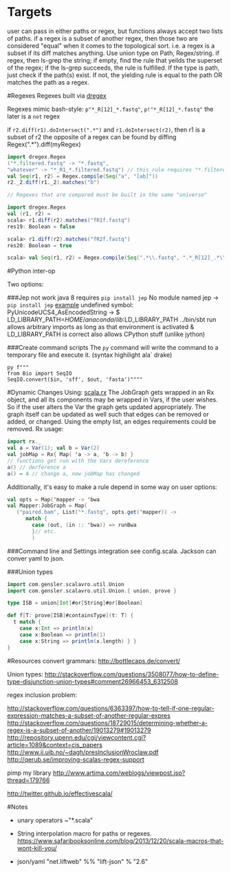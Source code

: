 Targets
=======
user can pass in either paths or regex, but functions always accept two lists of paths.
if a regex is a subset of another regex, then those two are considered "equal" when it comes to the topological sort. i.e.
a regex is a subset if its diff matches anything.
Use union type on Path, Regex/string. if regex, then ls-grep the string; if empty, find the rule that yeilds the superset of the regex; if the ls-grep succeeds, the rule is fulfilled.
If the type is path, just check if the path(s) exist. If not, the yielding rule is equal to the path OR matches the path as a regex.

#Regexes
Regexes built via [dregex](https://github.com/marianobarrios/dregex)


Regexes mimic bash-style: `p"*_R[12]_*.fastq"`, `p!"*_R[12]_*.fastq"` the later is a `not` regex

if `r2.diff(r1).doIntersect(".*")`  and `r1.doIntersect(r2)`, then r1 is a subset of r2
the opposite of a regex can be found by diffing Regex(".*").diff(myRegex)

```scala
import dregex.Regex
("*.filtered.fastq" -> "*.fastq",
"whatever" -> "*_R1_*.filtered.fastq") // this rule requires "*.filtered.fastq"
val Seq(r1, r2) = Regex.compile(Seq("a", "[ab]"))
r2._2.diff(r1._2).matches("b")

// Regexes that are compared must be built in the same "universe"

import dregex.Regex
val (r1, r2) = 
scala> r1.diff(r2).matches("fR1f.fastq")
res19: Boolean = false

scala> r1.diff(r2).matches("fR2f.fastq")
res20: Boolean = true

scala> val Seq(r1, r2) = Regex.compile(Seq(".*\\.fastq", ".*_R[12]_.*\\.fastq")).unzip._2 
```

#Python inter-op

Two options: 


###Jep 
not work java 8
requires `pip install jep`
No module named jep -> `pip install jep`
[example](https://github.com/eugeneiiim/scala-python-example)
undefined symbol: PyUnicodeUCS4_AsEncodedString
 ->
   $ LD_LIBRARY_PATH=$HOME/anaconda/lib:$LD_LIBRARY_PATH ../bin/sbt run
allows arbitrary imports as long as that environment is activated & LD_LIBRARY_PATH is correct
also allows CPython stuff (unlike jython)

###Create command scripts
The `py` command will write the command to a temporary file and execute it. (syntax highilight ala` drake)
```
py f"""
from Bio import SeqIO
SeqIO.convert($in, 'sff', $out, 'fasta')"""" 
``` 

#Dynamic Changes
Using: [scala.rx](https://github.com/lihaoyi/scala.rx)
The JobGraph gets wrapped in an Rx object, and all its components may be wrapped in Vars, if the user wishes. So if the user alters the Var the graph gets updated appropriately. The graph itself can be updated as well such that edges can be removed or added, or changed. Using the empty list, an edges requirements could be removed. Rx usage:

```scala
import rx._
val a = Var(1); val b = Var(2)
val jobMap = Rx{ Map( 'a -> a, 'b -> b) }
// functions get run with the Vars dereference
a() // derference a
a() = 4 // change a, now jobMap has changed
```

Additionally, it's easy to make a rule depend in some way on user options:

```scala
val opts = Map('mapper -> 'bwa
val Mapper:JobGraph = Map(
   ("paired.bam", List("*.fastq", opts.get('mapper)) -> 
      match { 
        case (out, (in :: 'bwa)) => runBwa 
        }// etc.
        )
```

###Command line and Settings integration
see config.scala. Jackson can conver yaml to json.


###Union types
```scala
import com.gensler.scalavro.util.Union
import com.gensler.scalavro.util.Union.{ union, prove }

type ISB = union[Int]#or[String]#or[Boolean]

def f[T: prove[ISB]#containsType](t: T) {
  t match {
    case x:Int => println(x)
    case x:Boolean => println(1)
    case x:String => println(x.length) } }
}
```
#Resources 
convert grammars:  http://bottlecaps.de/convert/

Union types: http://stackoverflow.com/questions/3508077/how-to-define-type-disjunction-union-types#comment26966453_6312508

regex inclusion problem:

http://stackoverflow.com/questions/6363397/how-to-tell-if-one-regular-expression-matches-a-subset-of-another-regular-expres
http://stackoverflow.com/questions/18729015/determining-whether-a-regex-is-a-subset-of-another/19013279#19013279
http://repository.upenn.edu/cgi/viewcontent.cgi?article=1089&context=cis_papers
http://www.ii.uib.no/~dagh/presInclusionWroclaw.pdf
http://qerub.se/improving-scalas-regex-support

pimp my library
http://www.artima.com/weblogs/viewpost.jsp?thread=179766

http://twitter.github.io/effectivescala/

#Notes
- unary operators ~"*.scala"

- String interpolation macro for paths or regexes. https://www.safaribooksonline.com/blog/2013/12/20/scala-macros-that-wont-kill-you/
- json/yaml "net.liftweb" %% "lift-json" % "2.6"
